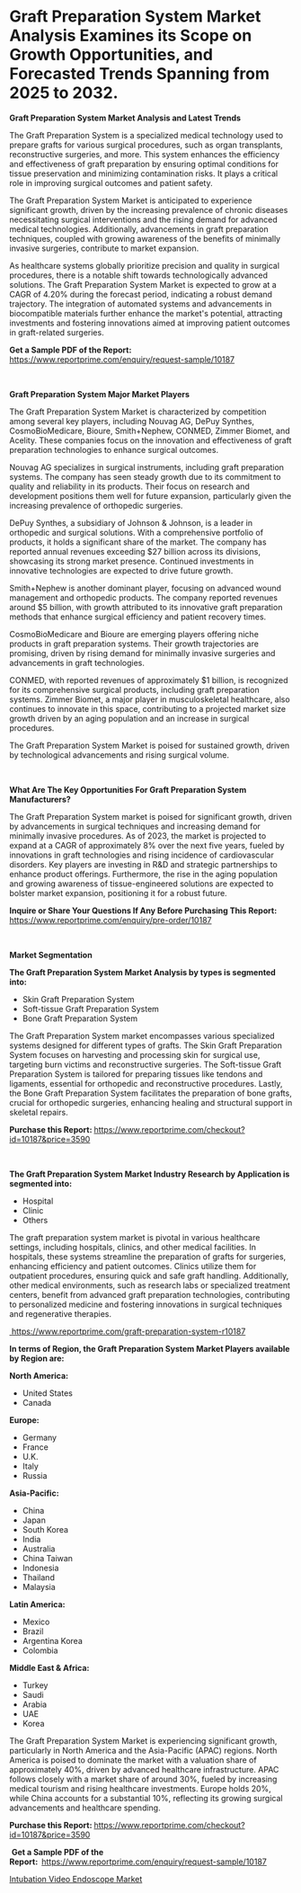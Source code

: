 <p><h1>Graft Preparation System Market Analysis Examines its Scope on Growth Opportunities, and Forecasted Trends Spanning from 2025 to 2032.</h1></p><p><strong>Graft Preparation System Market Analysis and Latest Trends</strong></p>
<p><p>The Graft Preparation System is a specialized medical technology used to prepare grafts for various surgical procedures, such as organ transplants, reconstructive surgeries, and more. This system enhances the efficiency and effectiveness of graft preparation by ensuring optimal conditions for tissue preservation and minimizing contamination risks. It plays a critical role in improving surgical outcomes and patient safety.</p><p>The Graft Preparation System Market is anticipated to experience significant growth, driven by the increasing prevalence of chronic diseases necessitating surgical interventions and the rising demand for advanced medical technologies. Additionally, advancements in graft preparation techniques, coupled with growing awareness of the benefits of minimally invasive surgeries, contribute to market expansion. </p><p>As healthcare systems globally prioritize precision and quality in surgical procedures, there is a notable shift towards technologically advanced solutions. The Graft Preparation System Market is expected to grow at a CAGR of 4.20% during the forecast period, indicating a robust demand trajectory. The integration of automated systems and advancements in biocompatible materials further enhance the market's potential, attracting investments and fostering innovations aimed at improving patient outcomes in graft-related surgeries.</p></p>
<p><strong>Get a Sample PDF of the Report:&nbsp;</strong> <a href="https://www.reportprime.com/enquiry/request-sample/10187?utm_campaign=3180&utm_medium=2&utm_source=Github&utm_content=ia&utm_term=20032025&utm_id=graft-preparation-system">https://www.reportprime.com/enquiry/request-sample/10187</a></p>
<p>&nbsp;</p>
<p><strong>Graft Preparation System Major Market Players</strong></p>
<p><p>The Graft Preparation System Market is characterized by competition among several key players, including Nouvag AG, DePuy Synthes, CosmoBioMedicare, Bioure, Smith+Nephew, CONMED, Zimmer Biomet, and Acelity. These companies focus on the innovation and effectiveness of graft preparation technologies to enhance surgical outcomes.</p><p>Nouvag AG specializes in surgical instruments, including graft preparation systems. The company has seen steady growth due to its commitment to quality and reliability in its products. Their focus on research and development positions them well for future expansion, particularly given the increasing prevalence of orthopedic surgeries.</p><p>DePuy Synthes, a subsidiary of Johnson & Johnson, is a leader in orthopedic and surgical solutions. With a comprehensive portfolio of products, it holds a significant share of the market. The company has reported annual revenues exceeding $27 billion across its divisions, showcasing its strong market presence. Continued investments in innovative technologies are expected to drive future growth.</p><p>Smith+Nephew is another dominant player, focusing on advanced wound management and orthopedic products. The company reported revenues around $5 billion, with growth attributed to its innovative graft preparation methods that enhance surgical efficiency and patient recovery times.</p><p>CosmoBioMedicare and Bioure are emerging players offering niche products in graft preparation systems. Their growth trajectories are promising, driven by rising demand for minimally invasive surgeries and advancements in graft technologies.</p><p>CONMED, with reported revenues of approximately $1 billion, is recognized for its comprehensive surgical products, including graft preparation systems. Zimmer Biomet, a major player in musculoskeletal healthcare, also continues to innovate in this space, contributing to a projected market size growth driven by an aging population and an increase in surgical procedures.</p><p>The Graft Preparation System Market is poised for sustained growth, driven by technological advancements and rising surgical volume.</p></p>
<p>&nbsp;</p>
<p><strong>What Are The Key Opportunities For Graft Preparation System Manufacturers?</strong></p>
<p><p>The Graft Preparation System market is poised for significant growth, driven by advancements in surgical techniques and increasing demand for minimally invasive procedures. As of 2023, the market is projected to expand at a CAGR of approximately 8% over the next five years, fueled by innovations in graft technologies and rising incidence of cardiovascular disorders. Key players are investing in R&D and strategic partnerships to enhance product offerings. Furthermore, the rise in the aging population and growing awareness of tissue-engineered solutions are expected to bolster market expansion, positioning it for a robust future.</p></p>
<p><strong>Inquire or Share Your Questions If Any Before Purchasing This Report:</strong> <a href="https://www.reportprime.com/enquiry/pre-order/10187?utm_campaign=3180&utm_medium=2&utm_source=Github&utm_content=ia&utm_term=20032025&utm_id=graft-preparation-system">https://www.reportprime.com/enquiry/pre-order/10187</a></p>
<p>&nbsp;</p>
<p><strong>Market Segmentation</strong></p>
<p><strong>The Graft Preparation System Market Analysis by types is segmented into:</strong></p>
<p><ul><li>Skin Graft Preparation System</li><li>Soft-tissue Graft Preparation System</li><li>Bone Graft Preparation System</li></ul></p>
<p><p>The Graft Preparation System market encompasses various specialized systems designed for different types of grafts. The Skin Graft Preparation System focuses on harvesting and processing skin for surgical use, targeting burn victims and reconstructive surgeries. The Soft-tissue Graft Preparation System is tailored for preparing tissues like tendons and ligaments, essential for orthopedic and reconstructive procedures. Lastly, the Bone Graft Preparation System facilitates the preparation of bone grafts, crucial for orthopedic surgeries, enhancing healing and structural support in skeletal repairs.</p></p>
<p><strong>Purchase this Report:&nbsp;</strong><a href="https://www.reportprime.com/checkout?id=10187&price=3590&utm_campaign=3180&utm_medium=2&utm_source=Github&utm_content=ia&utm_term=20032025&utm_id=graft-preparation-system">https://www.reportprime.com/checkout?id=10187&price=3590</a></p>
<p>&nbsp;</p>
<p><strong>The Graft Preparation System Market Industry Research by Application is segmented into:</strong></p>
<p><ul><li>Hospital</li><li>Clinic</li><li>Others</li></ul></p>
<p><p>The graft preparation system market is pivotal in various healthcare settings, including hospitals, clinics, and other medical facilities. In hospitals, these systems streamline the preparation of grafts for surgeries, enhancing efficiency and patient outcomes. Clinics utilize them for outpatient procedures, ensuring quick and safe graft handling. Additionally, other medical environments, such as research labs or specialized treatment centers, benefit from advanced graft preparation technologies, contributing to personalized medicine and fostering innovations in surgical techniques and regenerative therapies.</p></p>
<p><a href="https://www.reportprime.com/graft-preparation-system-r10187?utm_campaign=3180&utm_medium=2&utm_source=Github&utm_content=ia&utm_term=20032025&utm_id=graft-preparation-system">&nbsp;https://www.reportprime.com/graft-preparation-system-r10187</a></p>
<p><strong>In terms of Region, the Graft Preparation System Market Players available by Region are:</strong></p>
<p>
    <p> <strong> North America: </strong>
        <ul>
            <li>United States</li>
            <li>Canada</li>
        </ul>
        </p> 
    <p> <strong> Europe: </strong>
        <ul>
            <li>Germany</li>
            <li>France</li>
            <li>U.K.</li>
            <li>Italy</li>
            <li>Russia</li>
        </ul>
        </p> 
    <p> <strong> Asia-Pacific: </strong>
        <ul>
            <li>China</li>
            <li>Japan</li>
            <li>South Korea</li>
            <li>India</li>
            <li>Australia</li>
            <li>China Taiwan</li>
            <li>Indonesia</li>
            <li>Thailand</li>
            <li>Malaysia</li>
        </ul>
        </p> 
    <p> <strong> Latin America: </strong>
        <ul>
            <li>Mexico</li>
            <li>Brazil</li>
            <li>Argentina Korea</li>
            <li>Colombia</li>
        </ul>
        </p> 
    <p> <strong> Middle East & Africa: </strong>
        <ul>
            <li>Turkey</li>
            <li>Saudi</li>
            <li>Arabia</li>
            <li>UAE</li>
            <li>Korea</li>
        </ul>
    </p>
    </p>
<p><p>The Graft Preparation System Market is experiencing significant growth, particularly in North America and the Asia-Pacific (APAC) regions. North America is poised to dominate the market with a valuation share of approximately 40%, driven by advanced healthcare infrastructure. APAC follows closely with a market share of around 30%, fueled by increasing medical tourism and rising healthcare investments. Europe holds 20%, while China accounts for a substantial 10%, reflecting its growing surgical advancements and healthcare spending.</p></p>
<p><strong>Purchase this Report: </strong><a href="https://www.reportprime.com/checkout?id=10187&price=3590&utm_campaign=3180&utm_medium=2&utm_source=Github&utm_content=ia&utm_term=20032025&utm_id=graft-preparation-system">https://www.reportprime.com/checkout?id=10187&price=3590</a></p>
<p>&nbsp;<strong>Get a Sample PDF of the Report:&nbsp;&nbsp;</strong><a href="https://www.reportprime.com/enquiry/request-sample/10187?utm_campaign=3180&utm_medium=2&utm_source=Github&utm_content=ia&utm_term=20032025&utm_id=graft-preparation-system">https://www.reportprime.com/enquiry/request-sample/10187</a></p>
<p><strong></strong></p>
<p><p><a href="https://github.com/Krish2023na/Market-Research-Report-List-7/blob/main/intubation-video-endoscope-market.md?utm_campaign=3180&utm_medium=2&utm_source=Github&utm_content=ia&utm_term=20032025&utm_id=graft-preparation-system">Intubation Video Endoscope Market</a></p></p>